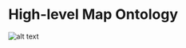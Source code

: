 # High-level Map Ontology
![alt text](https://github.com/claireqiu/MapOntologies/blob/main/Figure/HighLevelMapOntology.png)
